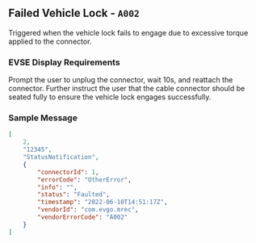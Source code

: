 ## Failed Vehicle Lock - `A002`

Triggered when the vehicle lock fails to engage due to excessive
torque applied to the connector.

### EVSE Display Requirements

Prompt the user to unplug the connector, wait 10s, and reattach
the connector. Further instruct the user that the cable connector
should be seated fully to ensure the vehicle lock engages successfully.

### Sample Message

```json
[
    2,
    "12345",
    "StatusNotification",
    {
		"connectorId": 1,
		"errorCode": "OtherError",
		"info": "",
		"status": "Faulted",
		"timestamp": "2022-06-10T14:51:17Z",
		"vendorId": "com.evgo.mrec",
		"vendorErrorCode": "A002"
    }
]
```
